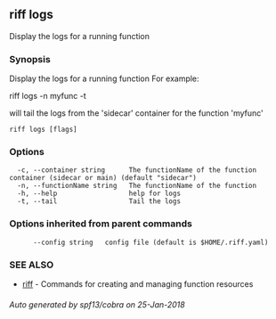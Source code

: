 ## riff logs

Display the logs for a running function

### Synopsis


Display the logs for a running function For example:

riff logs -n myfunc -t

will tail the logs from the 'sidecar' container for the function 'myfunc'



```
riff logs [flags]
```

### Options

```
  -c, --container string      The functionName of the function container (sidecar or main) (default "sidecar")
  -n, --functionName string   The functionName of the function
  -h, --help                  help for logs
  -t, --tail                  Tail the logs
```

### Options inherited from parent commands

```
      --config string   config file (default is $HOME/.riff.yaml)
```

### SEE ALSO
* [riff](riff.md)	 - Commands for creating and managing function resources

###### Auto generated by spf13/cobra on 25-Jan-2018
